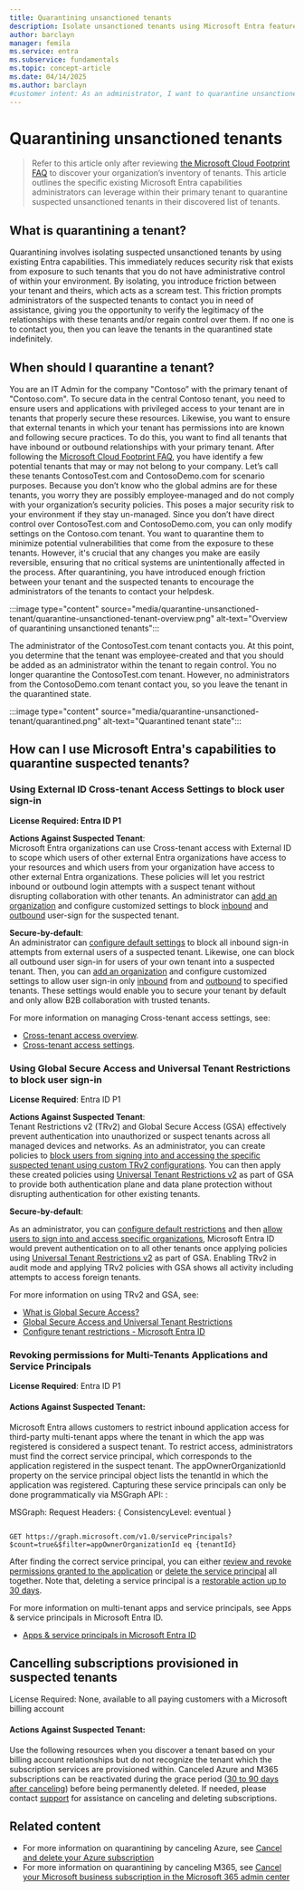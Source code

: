 ```yaml
---  
title: Quarantining unsanctioned tenants  
description: Isolate unsanctioned tenants using Microsoft Entra features. Follow steps to quarantine unapproved tenants and strengthen security.  
author: barclayn  
manager: femila  
ms.service: entra  
ms.subservice: fundamentals  
ms.topic: concept-article  
ms.date: 04/14/2025  
ms.author: barclayn  
#customer intent: As an administrator, I want to quarantine unsanctioned tenants to reduce security risks and ensure compliance with security policies.  
---  
```


# Quarantining unsanctioned tenants  

> Refer to this article only after reviewing [the Microsoft Cloud Footprint FAQ](/azure/cost-management-billing/manage/discover-cloud-footprint) to discover your organization’s inventory of tenants. This article outlines the specific existing Microsoft Entra capabilities administrators can leverage within their primary tenant to quarantine suspected unsanctioned tenants in their discovered list of tenants. 

## What is quarantining a tenant?

Quarantining involves isolating suspected unsanctioned tenants by using existing Entra capabilities. This immediately reduces security risk that exists from exposure to such tenants that you do not have administrative control of within your environment. By isolating, you introduce friction between your tenant and theirs, which acts as a scream test. This friction prompts administrators of the suspected tenants to contact you in need of assistance, giving you the opportunity to verify the legitimacy of the relationships with these tenants and/or regain control over them. If no one is to contact you, then you can leave the tenants in the quarantined state indefinitely.


## When should I quarantine a tenant? 
You are an IT Admin for the company "Contoso” with the primary tenant of "Contoso.com".  To secure data in the central Contoso tenant, you need to ensure users and applications with privileged access to your tenant are in tenants that properly secure these resources. Likewise, you want to ensure that external tenants in which your tenant has permissions into are known and following secure practices. To do this, you want to find all tenants that have inbound or outbound relationships with your primary tenant. 
After following the [Microsoft Cloud Footprint FAQ](/azure/cost-management-billing/manage/discover-cloud-footprint), you have identify a few potential tenants that may or may not belong to your company. Let’s call these tenants ContosoTest.com and ContosoDemo.com for scenario purposes. Because you don’t know who the global admins are for these tenants, you worry they are possibly employee-managed and do not comply with your organization’s security policies. This poses a major security risk to your environment if they stay un-managed.
Since you don’t have direct control over ContosoTest.com and ContosoDemo.com, you can only modify settings on the Contoso.com tenant. You want to quarantine them to minimize potential vulnerabilities that come from the exposure to these tenants. However, it's crucial that any changes you make are easily reversible, ensuring that no critical systems are unintentionally affected in the process. After quarantining, you have introduced enough friction between your tenant and the suspected tenants to encourage the administrators of the tenants to contact your helpdesk. 

:::image type="content" source="media/quarantine-unsanctioned-tenant/quarantine-unsanctioned-tenant-overview.png" alt-text="Overview of quarantining unsanctioned tenants":::  

The administrator of the ContosoTest.com tenant contacts you. At this point, you determine that the tenant was employee-created and that you should be added as an administrator within the tenant to regain control. You no longer quarantine the ContosoTest.com tenant. However, no administrators from the ContosoDemo.com tenant contact you, so you leave the tenant in the quarantined state.

:::image type="content" source="media/quarantine-unsanctioned-tenant/quarantined.png" alt-text="Quarantined tenant state":::  

## How can I use Microsoft Entra's capabilities to quarantine suspected tenants?  

### Using External ID Cross-tenant Access Settings to block user sign-in  

**License Required: Entra ID P1**  

**Actions Against Suspected Tenant**:  
Microsoft Entra organizations can use Cross-tenant access with External ID to scope which users of other external Entra organizations have access to your resources and which users from your organization have access to other external Entra organizations. These policies will let you restrict inbound or outbound login attempts with a suspect tenant without disrupting collaboration with other tenants. An administrator can [add an organization](../external-id/cross-tenant-access-settings-b2b-collaboration.yml?source=recommendations#add-an-organization) and configure customized settings to block [inbound](../external-id/cross-tenant-access-settings-b2b-collaboration.yml#modify-inbound-access-settings) and [outbound](../external-id/cross-tenant-access-settings-b2b-collaboration.yml#modify-outbound-access-settings) user-sign for the suspected tenant. 


**Secure-by-default**:  
An administrator can [configure default settings](../external-id/cross-tenant-access-settings-b2b-collaboration.yml?source=recommendations#configure-default-settings) to block all inbound sign-in attempts from external users of a suspected tenant. Likewise, one can block all outbound user sign-in for users of your own tenant into a suspected tenant. Then, you can [add an organization](../external-id/cross-tenant-access-settings-b2b-collaboration.yml?source=recommendations#add-an-organization) and configure customized settings to allow user sign-in only [inbound](../external-id/cross-tenant-access-settings-b2b-collaboration.yml#modify-inbound-access-settings)  from and [outbound](../external-id/cross-tenant-access-settings-b2b-collaboration.yml#modify-outbound-access-settings) to specified tenants. These settings would enable you to secure your tenant by default and only allow B2B collaboration with trusted tenants.

For more information on managing Cross-tenant access settings, see:  

- [Cross-tenant access overview](../external-id/cross-tenant-access-overview.md).  
- [Cross-tenant access settings](../external-id/cross-tenant-access-settings-b2b-collaboration.yml?source=recommendations).  

### Using Global Secure Access and Universal Tenant Restrictions to block user sign-in  

**License Required**: Entra ID P1  

**Actions Against Suspected Tenant**:  
Tenant Restrictions v2 (TRv2) and Global Secure Access (GSA) effectively prevent authentication into unauthorized or suspect tenants across all managed devices and networks. As an administrator, you can create policies to [block users from signing into and accessing the specific suspected tenant using custom TRv2 configurations](../external-id/tenant-restrictions-v2.md#step-2-configure-tenant-restrictions-v2-for-specific-partners). You can then apply these created policies using [Universal Tenant Restrictions v2](../global-secure-access/how-to-universal-tenant-restrictions.md) as part of GSA to provide both authentication plane and data plane protection without disrupting authentication for other existing tenants.  

**Secure-by-default**:  

As an administrator, you can [configure default restrictions](../external-id/tenant-restrictions-v2.md#step-1-configure-default-tenant-restrictions-v2) and then [allow users to sign into and access specific organizations](../external-id/tenant-restrictions-v2.md#step-2-configure-tenant-restrictions-v2-for-specific-partners), Microsoft Entra ID would prevent authentication on to all other tenants once applying policies using [Universal Tenant Restrictions v2](../global-secure-access/how-to-universal-tenant-restrictions.md) as part of GSA. Enabling TRv2 in audit mode and applying TRv2 policies with GSA shows all activity including attempts to access foreign tenants.    

For more information on using TRv2 and GSA, see:

- [What is Global Secure Access?](../global-secure-access/overview-what-is-global-secure-access.md)  
- [Global Secure Access and Universal Tenant Restrictions](../global-secure-access/how-to-universal-tenant-restrictions.md)  
- [Configure tenant restrictions - Microsoft Entra ID](../external-id/tenant-restrictions-v2.md)  


### Revoking permissions for Multi-Tenants Applications and Service Principals

**License Required**: Entra ID P1

#### Actions Against Suspected Tenant:

Microsoft Entra allows customers to restrict inbound application access for third-party multi-tenant apps where the tenant in which the app was registered is considered a suspect tenant. To restrict access, administrators must find the correct service principal, which corresponds to the application registered in the suspect tenant. The appOwnerOrganizationId property on the service principal object lists the tenantId in which the application was registered. Capturing these service principals can only be done programmatically via MSGraph API: :

MSGraph:
Request Headers: { ConsistencyLevel: eventual }

```http

GET https://graph.microsoft.com/v1.0/servicePrincipals?$count=true&$filter=appOwnerOrganizationId eq {tenantId}
```


After finding the correct service principal, you can either [review and revoke permissions granted to the application](../identity/enterprise-apps/manage-application-permissions.md?pivots=ms-graph) or [delete the service principal](../identity/enterprise-apps/delete-application-portal.md?pivots=ms-graph) all together. Note that, deleting a service principal is a [restorable action up to 30 days](../identity/enterprise-apps/delete-recover-faq.yml#how-do-i-restore-deleted-applications-or-service-principals-).

For more information on multi-tenant apps and service principals, see Apps & service principals in Microsoft Entra ID.
- [Apps & service principals in Microsoft Entra ID](../identity-platform/app-objects-and-service-principals.md)


## Cancelling subscriptions provisioned in suspected tenants  

License Required: None, available to all paying customers with a Microsoft billing account  

#### Actions Against Suspected Tenant:

Use the following resources when you discover a tenant based on your billing account relationships but do not recognize the tenant which the subscription services are provisioned within. Canceled Azure and M365 subscriptions can be reactivated during the grace period ([30 to 90 days after canceling](/azure/cost-management-billing/manage/cancel-azure-subscription)) before being permanently deleted. If needed, please contact [support](https://support.microsoft.com/topic/customer-service-phone-numbers-c0389ade-5640-e588-8b0e-28de8afeb3f2) for assistance on canceling and deleting subscriptions.

## Related content  

- For more information on quarantining by canceling Azure, see  [Cancel and delete your Azure subscription](/azure/cost-management-billing/manage/cancel-azure-subscription)  
- For more information on quarantining by canceling M365, see [Cancel your Microsoft business subscription in the Microsoft 365 admin center](/microsoft-365/commerce/subscriptions/cancel-your-subscription)  
